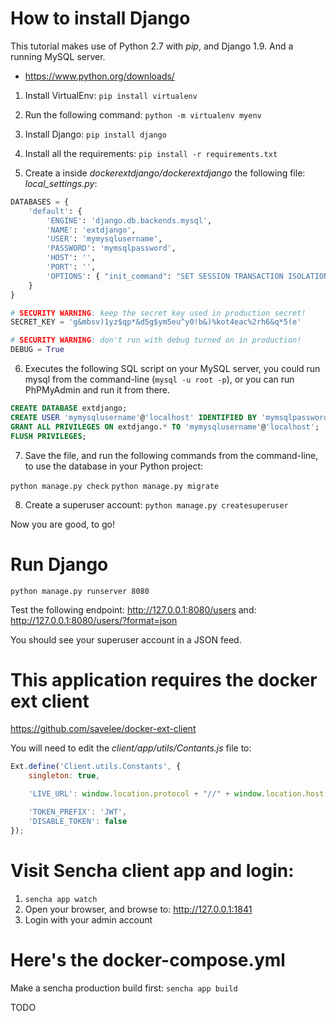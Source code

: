 # How to install Django

This tutorial makes use of Python 2.7 with *pip*, and Django 1.9.
And a running MySQL server.

* https://www.python.org/downloads/

1. Install VirtualEnv:
`pip install virtualenv`

2. Run the following command:
`python -m virtualenv myenv`

3. Install Django:
`pip install django`

4. Install all the requirements:
`pip install -r requirements.txt`

5. Create a inside *dockerextdjango/dockerextdjango* the following file:
*local_settings.py*:

```python
DATABASES = {
    'default': {
        'ENGINE': 'django.db.backends.mysql',
        'NAME': 'extdjango',
        'USER': 'mymysqlusername',
        'PASSWORD': 'mymsqlpassword',
        'HOST': '',
        'PORT': '',
        'OPTIONS': { "init_command": "SET SESSION TRANSACTION ISOLATION LEVEL READ COMMITTED"}   
    }
}

# SECURITY WARNING: keep the secret key used in production secret!
SECRET_KEY = 'g&mbsv)1yz$qp*&d5g$ym5eu^y0!b&)%kot4eac%2rh6&q*5(e'

# SECURITY WARNING: don't run with debug turned on in production!
DEBUG = True
```

6. Executes the following SQL script on your MySQL server, you could
run mysql from the command-line (`mysql -u root -p`), or you can run PhPMyAdmin and run it from there.

```sql
CREATE DATABASE extdjango;
CREATE USER 'mymysqlusername'@'localhost' IDENTIFIED BY 'mymsqlpassword';
GRANT ALL PRIVILEGES ON extdjango.* TO 'mymysqlusername'@'localhost';
FLUSH PRIVILEGES;
```

7. Save the file, and run the following commands from the command-line, to use the database in your Python project:

`python manage.py check`
`python manage.py migrate`

8. Create a superuser account:
`python manage.py createsuperuser`

Now you are good, to go!

# Run Django

`python manage.py runserver 8080`

Test the following endpoint:
http://127.0.0.1:8080/users
and:
http://127.0.0.1:8080/users/?format=json

You should see your superuser account in a JSON feed.

# This application requires the docker ext client

https://github.com/savelee/docker-ext-client

You will need to edit the *client/app/utils/Contants.js* file to:
```javascript
Ext.define('Client.utils.Constants', {
    singleton: true,

    'LIVE_URL': window.location.protocol + "//" + window.location.host + ':8080',

    'TOKEN_PREFIX': 'JWT',
    'DISABLE_TOKEN': false
});
```

# Visit Sencha client app and login:

1. `sencha app watch`
2. Open your browser, and browse to: http://127.0.0.1:1841
3. Login with your admin account

# Here's the docker-compose.yml

Make a sencha production build first:
`sencha app build`

TODO
